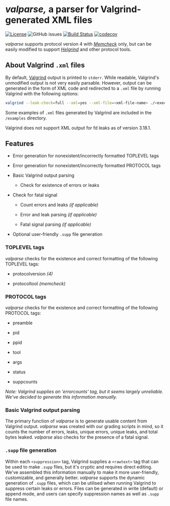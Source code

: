 # *valparse,* a parser for Valgrind-generated XML files

[![License](https://img.shields.io/github/license/tzussman/valparse)](https://github.com/tzussman/valparse)
![GitHub issues](https://img.shields.io/github/issues/tzussman/valparse)
[![Build Status](https://github.com/tzussman/valparse/workflows/Build%20Status/badge.svg?branch=main)](https://github.com/tzussman/valparse/actions?query=workflow%3A%22Build+Status%22)
[![codecov](https://codecov.io/gh/tzussman/valparse/branch/main/graph/badge.svg)](https://codecov.io/gh/tzussman/valparse)

*valparse* supports protocol version 4 with [*Memcheck*][memcheck] only, but can
be easily modified to support [*Helgrind*][helgrind] and other protocol tools.

[memcheck]: https://valgrind.org/docs/manual/mc-manual.html
[helgrind]: https://valgrind.org/docs/manual/hg-manual.html

## About Valgrind `.xml` files
By default, [Valgrind][valgrind] output is printed to `stderr`. While readable,
Valgrind's unmodified output is not very easily parsable. However, output can be
generated in the form of XML code and redirected to a `.xml` file by running
Valgrind with the following options:

[valgrind]: https://valgrind.org/

```sh
valgrind --leak-check=full --xml=yes --xml-file=<xml-file-name> ./<executable> <args>
```

Some examples of `.xml` files generated by Valgrind are included in the
`/examples` directory.

Valgrind does not support XML output for fd leaks as of version 3.18.1.

## Features

-   Error generation for nonexistent/incorrectly formatted TOPLEVEL tags

-   Error generation for nonexistent/incorrectly formatted PROTOCOL tags

-   Basic Valgrind output parsing

    -   Check for existence of errors or leaks

-   Check for fatal signal

    -   Count errors and leaks *(if applicable)*

    -   Error and leak parsing *(if applicable)*

    -   Fatal signal parsing *(if applicable)*

-   Optional user-friendly `.supp` file generation

### TOPLEVEL tags

*valparse* checks for the existence and correct formatting of the following
TOPLEVEL tags:

-   protocolversion *(4)*

-   protocoltool *(memcheck)*

### PROTOCOL tags

*valparse* checks for the existence and correct formatting of the following
PROTOCOL tags:

-   preamble

-   pid

-   ppid

-   tool

-   args

-   status

-   suppcounts

*Note: Valgrind supplies an 'errorcounts' tag, but it seems largely unreliable.
We've decided to generate this information manually.*

### Basic Valgrind output parsing

The primary function of *valparse* is to generate usable content from Valgrind
output. *valparse* was created with our grading scripts in mind, so it counts
the number of errors, leaks, unique errors, unique leaks, and total bytes
leaked. *valparse* also checks for the presence of a fatal signal.

### `.supp` file generation

Within each `<suppression>` tag, Valgrind supplies a `<rawtext>` tag that can be
used to make `.supp` files, but it's cryptic and requires direct editing. We've
assembled this information manually to make it more user-friendly, customizable,
and generally better. *valparse* supports the dynamic generation of `.supp`
files, which can be utilised when running Valgrind to suppress certain leaks or
errors. Files can be generated in write (default) or append mode, and users can
specify suppression names as well as `.supp` file names.
